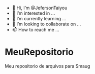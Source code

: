 - 👋 Hi, I’m @JefersonTaiyou
- 👀 I’m interested in ...
- 🌱 I’m currently learning ...
- 💞️ I’m looking to collaborate on ...
- 📫 How to reach me ...

<!---
JefersonTaiyou/JefersonTaiyou is a ✨ special ✨ repository because its `README.md` (this file) appears on your GitHub profile.
You can click the Preview link to take a look at your changes.
--->

# MeuRepositorio
Meu repositorio de arquivos para Smaug
